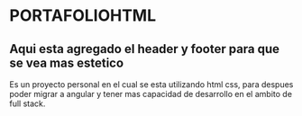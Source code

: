 # PORTAFOLIOHTML

## Aqui esta agregado el header y footer para que se vea mas estetico

Es un proyecto personal en el cual se esta utilizando html css, para despues poder migrar a angular y tener mas capacidad de desarrollo en el ambito de full stack.